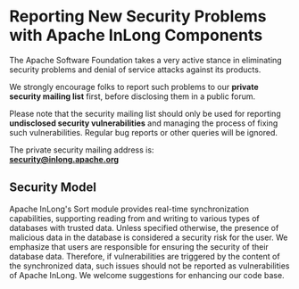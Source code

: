 # Reporting New Security Problems with Apache InLong Components

The Apache Software Foundation takes a very active stance in eliminating security problems and denial of service attacks against its products.

We strongly encourage folks to report such problems to our **private security mailing list** first, before disclosing them in a public forum.

Please note that the security mailing list should only be used for reporting **undisclosed security vulnerabilities** and managing the process of fixing such vulnerabilities. Regular bug reports or other queries will be ignored.

The private security mailing address is:  
**security@inlong.apache.org**

## Security Model

Apache InLong's Sort module provides real-time synchronization capabilities, supporting reading from and writing to various types of databases with trusted data. Unless specified otherwise, the presence of malicious data in the database is considered a security risk for the user. We emphasize that users are responsible for ensuring the security of their database data. Therefore, if vulnerabilities are triggered by the content of the synchronized data, such issues should not be reported as vulnerabilities of Apache InLong. We welcome suggestions for enhancing our code base.

